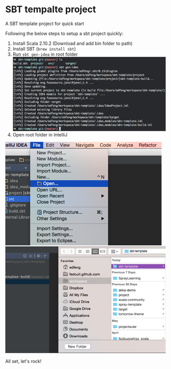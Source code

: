 SBT tempalte project
============

A SBT template project for quick start

Following the below steps to setup a sbt project quickly:

1. Install Scala 2.10.2 (Download and add bin folder to path)
2. Install SBT (`brew install sbt`)
3. Run `sbt gen-idea` in root folder
  ![generate intelliJ project](https://raw.githubusercontent.com/fedcuit/transfer-station/master/gen-idea.png "sbt gen-idea")
4. Open root folder in IntelliJ

 ![open sbt project](https://raw.githubusercontent.com/fedcuit/transfer-station/master/open.png "import sbt project")
 ![choose sbt project](https://raw.githubusercontent.com/fedcuit/transfer-station/master/choose.png "choose sbt project")

All set, let's rock!
